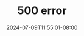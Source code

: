 --- 
title: "500 error"
description: "  bokep 500 error gratis   new"
date: 2024-07-09T11:55:01-08:00
file_code: "jbp8bryf9kid"
draft: false
cover: "oyiox1b5nwwoiwos.jpg"
tags: ["error", "bokep-indo", "bokep-viral", "bokep-ig"]
length: 234
fld_id: "1483099"
foldername: "Adila vania telegram"
categories: ["Adila vania telegram"]
views: 0
---